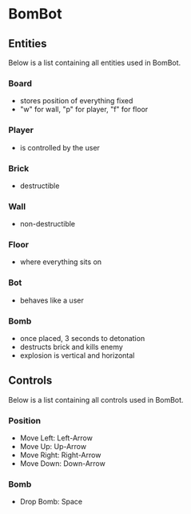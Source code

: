 # BomBot



## Entities

Below is a list containing all entities used in BomBot.

### Board

- stores position of everything fixed
- "w" for wall, "p" for player, "f" for floor

### Player

- is controlled by the user

### Brick

- destructible

### Wall

- non-destructible

### Floor

- where everything sits on

### Bot

- behaves like a user

### Bomb

- once placed, 3 seconds to detonation
- destructs brick and kills enemy
- explosion is vertical and horizontal

## Controls

Below is a list containing all controls used in BomBot.

### Position

- Move Left: Left-Arrow
- Move Up: Up-Arrow
- Move Right: Right-Arrow
- Move Down: Down-Arrow

### Bomb

- Drop Bomb: Space




